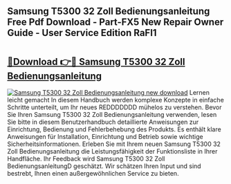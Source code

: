 ## Samsung T5300 32 Zoll Bedienungsanleitung Free Pdf Download - Part-FX5 New Repair Owner Guide - User Service Edition RaFI1

# <h2><a href="http://df2hp7.blite.top/?on=Samsung+T5300+32+Zoll+Bedienungsanleitung">🔗Download 👉🔴 Samsung T5300 32 Zoll Bedienungsanleitung</a></h2>

[![Samsung T5300 32 Zoll Bedienungsanleitung new download](https://i.imgur.com/lujVjoI.png)](http://df2hp7.blite.top/?on=Samsung+T5300+32+Zoll+Bedienungsanleitung)
Lernen leicht gemacht In diesem Handbuch werden komplexe Konzepte in einfache Schritte unterteilt, um Ihr neues REDDDDDDD mühelos zu verstehen. Bevor Sie Ihren Samsung T5300 32 Zoll Bedienungsanleitung verwenden, lesen Sie bitte in diesem Benutzerhandbuch detaillierte Anweisungen zur Einrichtung, Bedienung und Fehlerbehebung des Produkts. Es enthält klare Anweisungen für Installation, Einrichtung und Betrieb sowie wichtige Sicherheitsinformationen. Erleben Sie mit Ihrem neuen Samsung T5300 32 Zoll Bedienungsanleitung die Leistungsfähigkeit der Funktionsliste in Ihrer Handfläche. Ihr Feedback wird Samsung T5300 32 Zoll BedienungsanleitungD geschätzt. Wir schätzen Ihren Input und sind bestrebt, Ihnen einen außergewöhnlichen Service zu bieten.
